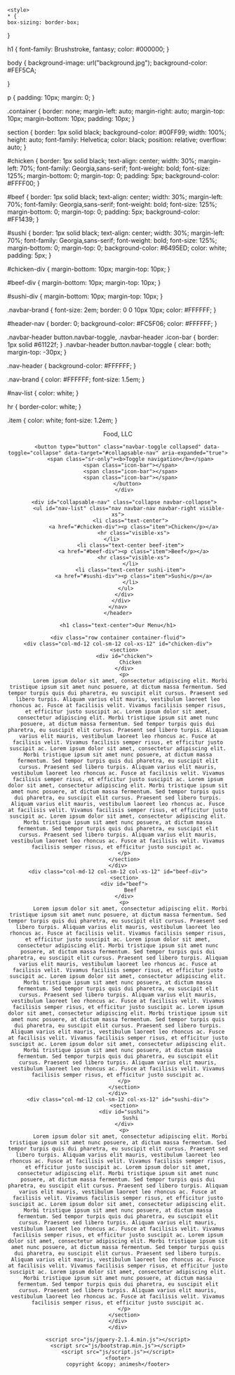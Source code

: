 
<html>
<head>
	
	
	<style>
	* {
	box-sizing: border-box;

}

h1 {
	font-family: Brushstroke, fantasy;
	color: #000000;
}

body {
	background-image: url("background.jpg");
	background-color: #FEF5CA;

}

p {
	padding: 10px;
	margin: 0;
}

.container {
	border: none;
	margin-left: auto;
	margin-right: auto;
	margin-top: 10px;
	margin-bottom: 10px;
	padding: 10px;
}

section {
	border:	1px solid black;
	background-color: #00FF99;
	width: 100%;
	height: auto;
	font-family: Helvetica;
	color: black;
	position: relative;
	overflow: auto;
}

#chicken {
	border: 1px solid black;
	text-align: center;
	width: 30%;
	margin-left: 70%;
	font-family: Georgia,sans-serif;
	font-weight: bold;
	font-size: 125%;
	margin-bottom: 0;
	margin-top: 0;
	padding: 5px;
	background-color: #FFFF00;
}

#beef {
	border: 1px solid black;
	text-align: center;
	width: 30%;
	margin-left: 70%;
	font-family: Georgia,sans-serif;
	font-weight: bold;
	font-size: 125%;
	margin-bottom: 0;
	margin-top: 0;
	padding: 5px;
	background-color: #FF1439;
}

#sushi {
	border: 1px solid black;
	text-align: center;
	width: 30%;
	margin-left: 70%;
	font-family: Georgia,sans-serif;
	font-weight: bold;
	font-size: 125%;
	margin-bottom: 0;
	margin-top: 0;
	background-color: #6495ED;
	color: white;
	padding: 5px;
}

#chicken-div {
  margin-bottom: 10px;
  margin-top: 10px;
}

#beef-div {
  margin-bottom: 10px;
  margin-top: 10px;
}

#sushi-div {
  margin-bottom: 10px;
  margin-top: 10px;
}

.navbar-brand {
  font-size: 2em;
  border: 0 0 10px 10px;
  color: #FFFFFF;
}

#header-nav {
  border: 0;
  background-color: #FC5F06;
  color: #FFFFFF;
}

.navbar-header button.navbar-toggle, .navbar-header .icon-bar {
  border: 1px solid #61122f;
}
.navbar-header button.navbar-toggle {
  clear: both;
  margin-top: -30px;
}

.nav-header {
  background-color: #FFFFFF;
}

.nav-brand {
  color: #FFFFFF;
  font-size: 1.5em;
}

#nav-list {
  color: white;
}

hr {
  border-color: white;
}

.item {
  color: white;
  font-size: 1.2em;
}
	</style> 
</head>
<body>
    <header class="nav-header">
    <nav id="header-nav" class="navbar navbar-default">
      <div class="container">
        <div class="navbar-header">
          <div class="navbar-brand">
            <p class="nav-brand">Food, LLC</p>
          </div>

          <button type="button" class="navbar-toggle collapsed" data-toggle="collapse" data-target="#collapsable-nav" aria-expanded="true">
            <span class="sr-only"><b>Toggle navigation</b></span>
            <span class="icon-bar"></span>
            <span class="icon-bar"></span>
            <span class="icon-bar"></span>
          </button>
        </div>
        
        <div id="collapsable-nav" class="collapse navbar-collapse">
           <ul id="nav-list" class="nav navbar-nav navbar-right visible-xs">
            <li class="text-center">
              <a href="#chicken-div"><p class="item">Chicken</p></a>
              <hr class="visible-xs">
            </li>            
            <li class="text-center beef-item">
              <a href="#beef-div"><p class="item">Beef</p></a>
              <hr class="visible-xs">
            </li>
            <li class="text-center sushi-item">
              <a href="#sushi-div"><p class="item">Sushi</p></a>
            </li>
          </ul> 
        </div>
      </div>
    </nav>
  	</header>

	<h1 class="text-center">Our Menu</h1>

	<div class="row container container-fluid">
	<div class="col-md-12 col-sm-12 col-xs-12" id="chicken-div">
		<section>
		<div id="chicken">
			Chicken
		</div>
		<p>
			Lorem ipsum dolor sit amet, consectetur adipiscing elit. Morbi tristique ipsum sit amet nunc posuere, at dictum massa fermentum. Sed tempor turpis quis dui pharetra, eu suscipit elit cursus. Praesent sed libero turpis. Aliquam varius elit mauris, vestibulum laoreet leo rhoncus ac. Fusce at facilisis velit. Vivamus facilisis semper risus, et efficitur justo suscipit ac. Lorem ipsum dolor sit amet, consectetur adipiscing elit. Morbi tristique ipsum sit amet nunc posuere, at dictum massa fermentum. Sed tempor turpis quis dui pharetra, eu suscipit elit cursus. Praesent sed libero turpis. Aliquam varius elit mauris, vestibulum laoreet leo rhoncus ac. Fusce at facilisis velit. Vivamus facilisis semper risus, et efficitur justo suscipit ac. Lorem ipsum dolor sit amet, consectetur adipiscing elit. Morbi tristique ipsum sit amet nunc posuere, at dictum massa fermentum. Sed tempor turpis quis dui pharetra, eu suscipit elit cursus. Praesent sed libero turpis. Aliquam varius elit mauris, vestibulum laoreet leo rhoncus ac. Fusce at facilisis velit. Vivamus facilisis semper risus, et efficitur justo suscipit ac. Lorem ipsum dolor sit amet, consectetur adipiscing elit. Morbi tristique ipsum sit amet nunc posuere, at dictum massa fermentum. Sed tempor turpis quis dui pharetra, eu suscipit elit cursus. Praesent sed libero turpis. Aliquam varius elit mauris, vestibulum laoreet leo rhoncus ac. Fusce at facilisis velit. Vivamus facilisis semper risus, et efficitur justo suscipit ac. Lorem ipsum dolor sit amet, consectetur adipiscing elit. Morbi tristique ipsum sit amet nunc posuere, at dictum massa fermentum. Sed tempor turpis quis dui pharetra, eu suscipit elit cursus. Praesent sed libero turpis. Aliquam varius elit mauris, vestibulum laoreet leo rhoncus ac. Fusce at facilisis velit. Vivamus facilisis semper risus, et efficitur justo suscipit ac.
		</p>
		</section>
	</div>
	<div class="col-md-12 col-sm-12 col-xs-12" id="beef-div">
		<section>
		<div id="beef">
			Beef
		</div>
		<p>
			Lorem ipsum dolor sit amet, consectetur adipiscing elit. Morbi tristique ipsum sit amet nunc posuere, at dictum massa fermentum. Sed tempor turpis quis dui pharetra, eu suscipit elit cursus. Praesent sed libero turpis. Aliquam varius elit mauris, vestibulum laoreet leo rhoncus ac. Fusce at facilisis velit. Vivamus facilisis semper risus, et efficitur justo suscipit ac. Lorem ipsum dolor sit amet, consectetur adipiscing elit. Morbi tristique ipsum sit amet nunc posuere, at dictum massa fermentum. Sed tempor turpis quis dui pharetra, eu suscipit elit cursus. Praesent sed libero turpis. Aliquam varius elit mauris, vestibulum laoreet leo rhoncus ac. Fusce at facilisis velit. Vivamus facilisis semper risus, et efficitur justo suscipit ac. Lorem ipsum dolor sit amet, consectetur adipiscing elit. Morbi tristique ipsum sit amet nunc posuere, at dictum massa fermentum. Sed tempor turpis quis dui pharetra, eu suscipit elit cursus. Praesent sed libero turpis. Aliquam varius elit mauris, vestibulum laoreet leo rhoncus ac. Fusce at facilisis velit. Vivamus facilisis semper risus, et efficitur justo suscipit ac. Lorem ipsum dolor sit amet, consectetur adipiscing elit. Morbi tristique ipsum sit amet nunc posuere, at dictum massa fermentum. Sed tempor turpis quis dui pharetra, eu suscipit elit cursus. Praesent sed libero turpis. Aliquam varius elit mauris, vestibulum laoreet leo rhoncus ac. Fusce at facilisis velit. Vivamus facilisis semper risus, et efficitur justo suscipit ac. Lorem ipsum dolor sit amet, consectetur adipiscing elit. Morbi tristique ipsum sit amet nunc posuere, at dictum massa fermentum. Sed tempor turpis quis dui pharetra, eu suscipit elit cursus. Praesent sed libero turpis. Aliquam varius elit mauris, vestibulum laoreet leo rhoncus ac. Fusce at facilisis velit. Vivamus facilisis semper risus, et efficitur justo suscipit ac.
		</p>
		</section>
	</div>
	<div class="col-md-12 col-sm-12 col-xs-12" id="sushi-div">
		<section>
		<div id="sushi">
			Sushi
		</div>
		<p>
			Lorem ipsum dolor sit amet, consectetur adipiscing elit. Morbi tristique ipsum sit amet nunc posuere, at dictum massa fermentum. Sed tempor turpis quis dui pharetra, eu suscipit elit cursus. Praesent sed libero turpis. Aliquam varius elit mauris, vestibulum laoreet leo rhoncus ac. Fusce at facilisis velit. Vivamus facilisis semper risus, et efficitur justo suscipit ac. Lorem ipsum dolor sit amet, consectetur adipiscing elit. Morbi tristique ipsum sit amet nunc posuere, at dictum massa fermentum. Sed tempor turpis quis dui pharetra, eu suscipit elit cursus. Praesent sed libero turpis. Aliquam varius elit mauris, vestibulum laoreet leo rhoncus ac. Fusce at facilisis velit. Vivamus facilisis semper risus, et efficitur justo suscipit ac. Lorem ipsum dolor sit amet, consectetur adipiscing elit. Morbi tristique ipsum sit amet nunc posuere, at dictum massa fermentum. Sed tempor turpis quis dui pharetra, eu suscipit elit cursus. Praesent sed libero turpis. Aliquam varius elit mauris, vestibulum laoreet leo rhoncus ac. Fusce at facilisis velit. Vivamus facilisis semper risus, et efficitur justo suscipit ac. Lorem ipsum dolor sit amet, consectetur adipiscing elit. Morbi tristique ipsum sit amet nunc posuere, at dictum massa fermentum. Sed tempor turpis quis dui pharetra, eu suscipit elit cursus. Praesent sed libero turpis. Aliquam varius elit mauris, vestibulum laoreet leo rhoncus ac. Fusce at facilisis velit. Vivamus facilisis semper risus, et efficitur justo suscipit ac. Lorem ipsum dolor sit amet, consectetur adipiscing elit. Morbi tristique ipsum sit amet nunc posuere, at dictum massa fermentum. Sed tempor turpis quis dui pharetra, eu suscipit elit cursus. Praesent sed libero turpis. Aliquam varius elit mauris, vestibulum laoreet leo rhoncus ac. Fusce at facilisis velit. Vivamus facilisis semper risus, et efficitur justo suscipit ac.
		</p>
		</section>
	</div>
	</div>

	<script src="js/jquery-2.1.4.min.js"></script>
	<script src="js/bootstrap.min.js"></script>
  	<script src="js/script.js"></script>
	<footer>
	copyright &copy; animesh</footer>
</body>
</html>
